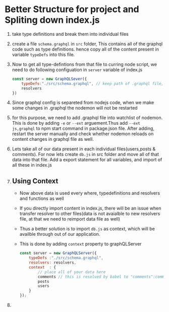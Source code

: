 # Better Structure for project and Spliting down index.js

1. take type definitions and break them into individual files
2. create a file `schema.graphql` in `src` folder, This contains all of the graphql code such as type definitions. hence copy all of the content present in variable `typeDefs` into this file.
3. Now to get all type-defintions from that file to curring node script, we need to do following configuation in `server` variable of index.js

    ```javascript
    const server = new GraphQLSever({
        typeDefs:"./src/schema.graphql", // keep path of .graphql file, this path relative to root of your application
        resolvers
    })
    ```

4. Since graphql config is separeted from nodejs code, when we make some changes in .graphql the nodemon will not be restarted
5. for this purpose, we need to add .graphql file into watchlist of nodemon. This is done by adding `-e` or `--ext` arguement.Thus add `--ext js,graphql` to npm start command in  package.json file. After adding, restart the server manually and check whether nodemon reloads on content changes in graphql file as well.
6. Lets take all of our data present in each individual files(users,posts & comments). For now lets create `db.js` in src folder and move all of that data into that file. Add a export statement for all variables, and import of all these in index.js

7. ## Using Context

    * Now above data is used every where, typedefinitions and resolvers and functions as well
    * If you directly import content in index.js, there will be an issue when transfer resolver to other files(data is not avaialble to new resolvers file, at that we need to reimport data file as well)
    * Thus a better solution is to import `db.js` as context, which will be availble through out of our application.
    * This is done by adding `context` property to graphQLServer

        ```javascript
        const server = new GraphQLServer({
            typeDefs :"./src/schema.graphql",
            resolvers: resolvers,
            context  : {
                // place all of your data here
                comments // this is resolved by babel to "comments":comments
                posts
                users
            }
        });

8. 